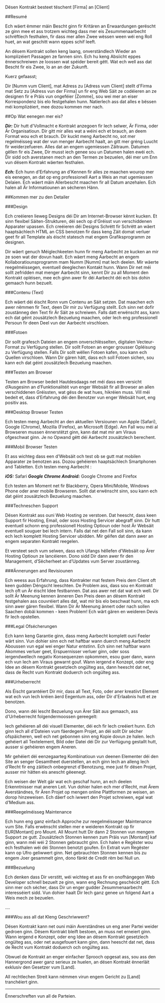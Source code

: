 Dësen Kontrakt besteet tëschent [Firma] an [Client]

##Resumé

Ech wäert ëmmer mäin Bescht ginn fir Kritären an Erwaardungen gerëscht ze ginn mee et ass trotzem wichteg dass mer eis Zesummenaarbecht schrëftlech festhalen, fir dass mer allen Zwee wëssen ween wéi eng Roll huet, an wat geschitt wann eppes schif leeft.

An dësem Kontrakt sollen keng laang, onverständlech Wieder an komplizéiert Passagen ze fannen sinn. Ech hu keng Absiicht eppes ënnerschreiwen ze loossen wat spéider bereit gëtt. Wat ech well ass dat Bescht fir eis Zwee, lo an an der Zukunft.

Kuerz gefaasst;

Dir [Numm vum Client], mat Adress zu [Adress vum Client] stellt d'Firma mat Setz zu [Adress vun der Firma] un fir eng Web Säit ze codéieren an ze designen fir e Präis vun ongeféier [Zomme], sou wei mer an eiser Korrespondenz bis elo festgehalen hunn. Natierlech ass dat alles e bëssen méi komplizéiert, mee dozou kommen mer nach.

##Op Wat eenegen mer eis?

***Dir:*** Dir hutt d'Vollmacht e Kontrakt anzegoen fir Iech selwer, Är Firma, oder Är Organisatioun. Dir gitt mir alles wat a wéini ech et brauch, an deem Format wou ech et brauch. Dir kuckt meng Aarbecht no, sot mer regelméisseg wat der vun menger Aarbecht haalt, an gitt mer gréng Luucht fir weiderzefueren. Alles dat an engem ugemiessen Zäitraum. Datumen gëllen fir eis Zwee, Dir musst iech genee sou un Datumen halen ewéi ech. Dir sidd och averstanen mech an den Termen ze bezuelen, déi mer um Enn vun dësem Kontrakt wäerten festhalen.

***Ech:*** Ech hunn d'Erfahrung an d'Kennen fir alles ze maachen wourop mer eis eenegen, an dat op eng professionell Aart a Weis an mat ugemiessen Delaien. Ech wäert mäin Allerbescht maachen fir all Datum anzehalen. Ech halen all Är Informatiounen an sécheren Hänn.

##Kommen mer zu den Detailer

###Design

Ech creéieren lieweg Designs déi Dir am Internet-Browser kënnt kucken. Et sinn flexibel Säiten-Strukturen, déi sech op d'Gréisst vun verschiddenen Apparater upassen. Ech creéieren déi Designs Schrëtt fir Schrëtt an wäert haaptsächlech HTML an CSS benotzen fir dass keng Zäit domat verluer geet fir all Template als éischt statesch mat engem Grafiksprogramm ze designen.

Dir wäert genuch Méiglechkeeten hunn fir meng Aarbecht ze kucken an mir ze soen wat der dovun haalt. Ech wäert meng Aarbecht an engem Kollaboratiounsprogramm mam Numm [Numm] mat Iech deelen. Mir wäerte reegelméissegen, eventuell deeglechen Kontakt hunn. Wann Dir net méi sollt zefridden mat menger Aarbecht sinn, kennt Dir zu all Moment den Kontrakt opléisen, mee ech ginn awer fir déi Aarbecht déi ech bis dohin gemaach hunn bezuelt.

###Contenu (Text)

Ech wäert déi éischt Ronn vum Contenu an Säit setzen. Dat maachen ech awer nëmmen fir Text, deen Dir mir zu Verfügung stellt. Ech sinn net dofir zoustänneg den Text fir Är Säit ze schreiwen. Falls datt erwënscht ass, kann ech dat géint zousätzlech Bezuelung maachen, oder Iech eng professionell Persoun fir deen Deel vun der Aarbecht virschloen.

###Fotoen

Dir sollt grafesch Dateien an engem onverschlësselten, digitalen Vecteur-Format zu Verfügung stellen. Dir sollt Fotoen an enger grousser Opléisung zu Verfügung stellen. Falls Dir sollt wëllen Fotoen kafen, sou kann ech Quellen virschloen. Wann Dir gären hätt, dass ech soll Fotoen sichen, sou kann ech dat géint zousätzlech Bezuelung maachen.

###Testen am Browser

Testen am Browser bedeit Hautdesdaags net méi dass een versicht d’Ausgesinn an d’Funktionalitéit vun enger Websäit fir all Browser an allen verschiddenen Gréissten, wat gëss de wat hues, hikréien muss. Vill méi bedeit et, dass d’Erfahrung déi den Benotzer vun enger Websäit huet, eng positiv ass.

###Desktop Browser Testen

Ech testen meng Aarbecht an den aktuellen Versiounen vun Apple (Safari), Google (Chrome), Mozilla (Firefox), an Microsoft (Edge). Am Fall wou méi al Browseren mussen ënnerstëtzt ginn, kann dat mat mir am Viraus ofgeschwat ginn. Je no Opwand gëtt déi Aarbecht zousätzlech berechent.

###Mobil  Browser Testen

Et ass wichteg dass een d’Websäit och test ob se gutt mat mobilen Apparater ze benotzen ass. Dozou gehéieren haaptsächlech Smartphonen and Tabletten. Ech testen meng Aarbecht :

***iOS:*** Safari
***Google Chrome Android:*** Google Chrome and Firefox

Ech testen am Moment net fir Blackberry, Opera Mini/Mobile, Windows Phone oder aner mobile Browseren. Sollt dat erwënscht sinn, sou kann ech dat géint zousätzlech Bezuelung maachen.

###Techneschen Support

Dësen Kontrakt ass ouni Web Hosting ze verstoen. Dat heescht, dass keen Support fir Hosting, Email, oder soss Hosting Servicer abegraff sinn. Dir hutt eventuell schonn eng professionell Hosting Optioun oder host Är Websäit eventuell souguer bei Iech intern. Falls dat net den Fall soll sinn, da kann ech Iech komplett Hosting Servicer ubidden. Mir géifen dat dann awer an engem separaten Kontrakt reegelen.

Et versteet sech vum selwen, dass ech Ufangs hëllefen d’Websäit op Ärer Hosting Optioun ze lancéieren. Dono sidd Dir dann awer fir den Management, d’Sëcherheet an d’Updates vum Server zoustänneg.

###Ännerungen and Revisiounen

Ech weess aus Erfahrung, dass Kontrakter mat festem Preis dem Client oft keen gudden Déngscht leeschten. De Problem ass, dass sou en Kontrakt Iech oft un Är éischt Idee festbannen. Dat ass awer net dat wat ech well. Dir sollt Är Meenung kennen änneren  Den Preis deen an dësem Kontrakt festgehalen ass couvréiert alles dat, wat mir bis elo beschwat hunn, ma ech sinn awer gären flexibel. Wann Dir Är Meenung ännert oder nach sollen Saachen dobäi kommen - keen Problem! Ech wärt gären en weideren Devis fir Iech opstellen.

###Legal Ofsécherungen

Ech kann keng Garantie ginn, dass meng Aarbecht komplett ouni Feeler wärt sinn. Vun dohier sinn ech net haftbar wann duerch meng Aarbecht Aboussen vun egal wei enger Natur entstinn. Ech sinn net haftbar wann Akommes verluer geet, Erspuernisser verluer ginn, oder soss iergendwellech negativ Konsequenzen opkommen, esou guer dann, wann ech vun Iech am Viraus gewarnt gouf. Wann iergend e Konzept, oder eng Idee an dësem Kontrakt gesetzlech ongülteg ass, dann heescht dat net, dass de Recht vum Kontrakt doduerch och ongülteg ass.

###Urheberrecht

Als Éischt garantéiert Dir mir, dass all Text, Foto, oder aner kreatiivt Element wat ech vun Iech kréien äerd Eegentum ass, oder Dir d'Erlaabnis hutt et ze benotzen.

Dono, wann déi lescht Bezuelung vun Ärer Säit aus gemaach, ass d'Urheberrecht folgendermoossen gereegelt:

Iech gehéieren all déi visuell Elementer, déi ech fir Iech creéiert hunn. Ech ginn Iech all d'Dateien vum fäerdegem Projet, an déi sollt Dir sécher ofspäicheren, well ech net gebonnen sinn eng Kopie dovun ze halen. Iech gehéiert all Textelement, Bild oder Datei déi Dir zur Verfügung gestallt hutt, ausser si gehéieren engem Aneren.

Mir gehéiert déi eenzegaarteg Kombinatioun vun deenen Elementer déi den Site an senger Gesamtheet duerstellen, an ech ginn Iech an alleng Iech d'Recht fir eng zäitlech onbegrenzt d'Benotzung, mee just fir dësen Projet, ausser mir hätten eis anescht gëeenegt.

Ech weisen der Welt gär wat ech geschaf hunn, an ech deelen Erkenntnisser mat aneren Leit. Vun dohier halen ech mer d'Recht, mat Ärem Averständnes, fir Ären Projet op mengen online Plattformen ze weisen, an dorop hinzeweisen. Ech däerf och iwwert den Projet schreiwen, egal wat d'Medium ass.


###Reegelméisseg Maintenance

Ech hunn eng ganz einfach Approche zur reegelméisseger Maintenance vum Site. Falls erwënscht stellen mer e weideren Kontrakt op fir EUR[Montant] pro Mount. All Mount hutt Dir dann 2 Stonnen vun mengem Support ze gutt. Zousätzlech Stonnen kennen zum Präis vun [Montant] kaf ginn, wann méi wéi 2 Stonnen gebraucht ginn. Ech halen e Regëster wou ech festhalen wéi déi Stonnen benotzt goufen. En Extrait vum Regëster kann op Ufro geliwwert ginn. Net gebrauchten Stonnen kennen bis zu engem Joer gesammelt ginn, dono fänkt de Credit rëm bei Null un.

###Bezuelung

Ech denken dass Dir verstitt, wéi wichteg et ass fir en onofhängegen Web Developer schnell bezuelt ze ginn, wann eng Rechnung geschéckt gëtt. Ech sinn mer och sécher, dass Dir un enger gudder Zesummenaarbecht interesséiert sidd. Vun dohier haalt Dir Iech ganz genee un folgend Aart a Weis mech ze bezuelen.

....

###Wou ass all dat Kleng Geschriwwent?

Dësen Kontrakt kann net ouni mäin Averständnes un eng aner Partei weider gedroen ginn. Dësem Kontrakt bleift bestoen, an muss net erneiert ginn. Wann iergend e Konzept, oder eng Idee an dësem Kontrakt gesetzlech ongülteg ass, oder net ausgefouert kann ginn, dann heescht dat net, dass de Recht vum Kontrakt doduerch och ongülteg ass.

Obwuel de Kontrakt an enger einfacher Sprooch opgesat ass, sou ass den Hannergrond awer ganz serieux ze huelen, an dësen Kontrakt ënnerläit exklusiv den Gesetzer vum [Land].

All rechtlechen Streit kann nëmmen virun engem Gericht zu [Land] tranchéiert ginn.

---

Ënnerschreften vun all de Parteien.